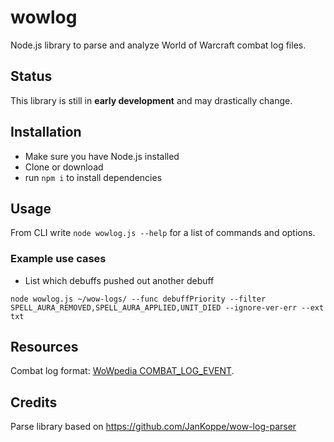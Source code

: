 # wowlog

Node.js library to parse and analyze World of Warcraft combat log files.

## Status

This library is still in **early development** and may drastically change.

## Installation

* Make sure you have Node.js installed
* Clone or download
* run `npm i` to install dependencies

## Usage

From CLI write `node wowlog.js --help` for a list of commands and options.

### Example use cases

* List which debuffs pushed out another debuff
```
node wowlog.js ~/wow-logs/ --func debuffPriority --filter SPELL_AURA_REMOVED,SPELL_AURA_APPLIED,UNIT_DIED --ignore-ver-err --ext txt 
```

## Resources

Combat log format: [WoWpedia COMBAT_LOG_EVENT](http://wow.gamepedia.com/COMBAT_LOG_EVENT).

## Credits

Parse library based on https://github.com/JanKoppe/wow-log-parser
